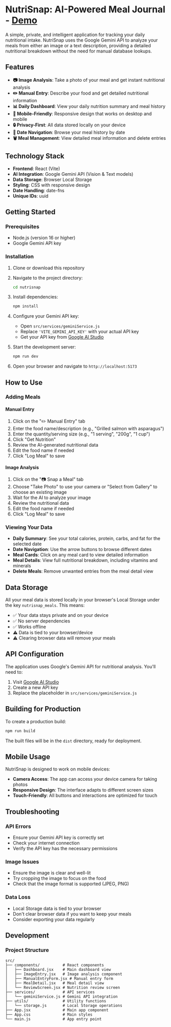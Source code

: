 # NutriSnap: AI-Powered Meal Journal - [Demo](https://prasadsnutritiontracker.netlify.app/)

A simple, private, and intelligent application for tracking your daily nutritional intake. NutriSnap uses the Google Gemini API to analyze your meals from either an image or a text description, providing a detailed nutritional breakdown without the need for manual database lookups.

## Features

- **📷 Image Analysis**: Take a photo of your meal and get instant nutritional analysis
- **✏️ Manual Entry**: Describe your food and get detailed nutritional information
- **📊 Daily Dashboard**: View your daily nutrition summary and meal history
- **📱 Mobile-Friendly**: Responsive design that works on desktop and mobile
- **🔒 Privacy-First**: All data stored locally on your device
- **📅 Date Navigation**: Browse your meal history by date
- **🗑️ Meal Management**: View detailed meal information and delete entries

## Technology Stack

- **Frontend**: React (Vite)
- **AI Integration**: Google Gemini API (Vision & Text models)
- **Data Storage**: Browser Local Storage
- **Styling**: CSS with responsive design
- **Date Handling**: date-fns
- **Unique IDs**: uuid

## Getting Started

### Prerequisites

- Node.js (version 16 or higher)
- Google Gemini API key

### Installation

1. Clone or download this repository
2. Navigate to the project directory:

   ```bash
   cd nutrisnap
   ```

3. Install dependencies:

   ```bash
   npm install
   ```

4. Configure your Gemini API key:

   - Open `src/services/geminiService.js`
   - Replace `'VITE_GEMINI_API_KEY'` with your actual API key
   - Get your API key from [Google AI Studio](https://makersuite.google.com/app/apikey)

5. Start the development server:

   ```bash
   npm run dev
   ```

6. Open your browser and navigate to `http://localhost:5173`

## How to Use

### Adding Meals

#### Manual Entry

1. Click on the "✏️ Manual Entry" tab
2. Enter the food name/description (e.g., "Grilled salmon with asparagus")
3. Enter the quantity/serving size (e.g., "1 serving", "200g", "1 cup")
4. Click "Get Nutrition"
5. Review the AI-generated nutritional data
6. Edit the food name if needed
7. Click "Log Meal" to save

#### Image Analysis

1. Click on the "📷 Snap a Meal" tab
2. Choose "Take Photo" to use your camera or "Select from Gallery" to choose an existing image
3. Wait for the AI to analyze your image
4. Review the nutritional data
5. Edit the food name if needed
6. Click "Log Meal" to save

### Viewing Your Data

- **Daily Summary**: See your total calories, protein, carbs, and fat for the selected date
- **Date Navigation**: Use the arrow buttons to browse different dates
- **Meal Cards**: Click on any meal card to view detailed information
- **Meal Details**: View full nutritional breakdown, including vitamins and minerals
- **Delete Meals**: Remove unwanted entries from the meal detail view

## Data Storage

All your meal data is stored locally in your browser's Local Storage under the key `nutrisnap_meals`. This means:

- ✅ Your data stays private and on your device
- ✅ No server dependencies
- ✅ Works offline
- ⚠️ Data is tied to your browser/device
- ⚠️ Clearing browser data will remove your meals

## API Configuration

The application uses Google's Gemini API for nutritional analysis. You'll need to:

1. Visit [Google AI Studio](https://makersuite.google.com/app/apikey)
2. Create a new API key
3. Replace the placeholder in `src/services/geminiService.js`

## Building for Production

To create a production build:

```bash
npm run build
```

The built files will be in the `dist` directory, ready for deployment.

## Mobile Usage

NutriSnap is designed to work on mobile devices:

- **Camera Access**: The app can access your device camera for taking photos
- **Responsive Design**: The interface adapts to different screen sizes
- **Touch-Friendly**: All buttons and interactions are optimized for touch

## Troubleshooting

### API Errors

- Ensure your Gemini API key is correctly set
- Check your internet connection
- Verify the API key has the necessary permissions

### Image Issues

- Ensure the image is clear and well-lit
- Try cropping the image to focus on the food
- Check that the image format is supported (JPEG, PNG)

### Data Loss

- Local Storage data is tied to your browser
- Don't clear browser data if you want to keep your meals
- Consider exporting your data regularly

## Development

### Project Structure

```
src/
├── components/          # React components
│   ├── Dashboard.jsx    # Main dashboard view
│   ├── ImageEntry.jsx   # Image analysis component
│   ├── ManualEntryForm.jsx # Manual entry form
│   ├── MealDetail.jsx   # Meal detail view
│   └── ReviewScreen.jsx # Nutrition review screen
├── services/            # API services
│   └── geminiService.js # Gemini API integration
├── utils/               # Utility functions
│   └── storage.js       # Local Storage operations
├── App.jsx              # Main app component
├── App.css              # Main styles
└── main.js              # App entry point
```
